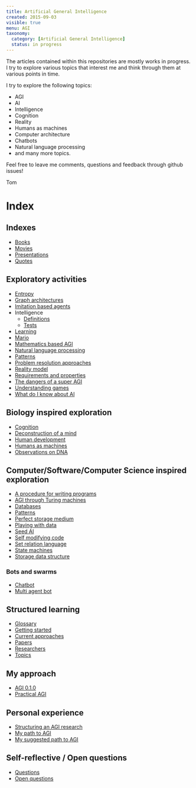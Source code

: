 ```yaml
---
title: Artificial General Intelligence
created: 2015-09-03
visible: true
menu: AGI
taxonomy:
  category: [Artificial General Intelligence]
  status: in progress
---
```


The articles contained within this repositories are mostly works in progress. I try to explore various topics that interest me and think through them at various points in time.

I try to explore the following topics:

* AGI
* AI
* Intelligence
* Cognition
* Reality
* Humans as machines
* Computer architecture
* Chatbots
* Natural language processing
* and many more topics.

Feel free to leave me comments, questions and feedback through github issues!

Tom

# Index

## Indexes

* [Books](books)
* [Movies](movies)
* [Presentations](presentations)
* [Quotes](quotes)

## Exploratory activities

* [Entropy](entropy)
* [Graph architectures](graph-architectures)
* [Imitation based agents](imitation-based-agents)
* Intelligence
	* [Definitions](intelligence/definitions)
	* [Tests](intelligence/tests)
* [Learning](learning)
* [Mario](mario)
* [Mathematics based AGI](mathematics-based-agi)
* [Natural language processing](natural-language-processing)
* [Patterns](patterns)
* [Problem resolution approaches](problem-resolution-approaches)
* [Reality model](reality-model)
* [Requirements and properties](requirements-and-properties)
* [The dangers of a super AGI](the-dangers-of-a-super-agi)
* [Understanding games](understanding-games)
* [What do I know about AI](what-do-i-know-about-ai)

## Biology inspired exploration

* [Cognition](cognition)
* [Deconstruction of a mind](deconstruction-of-a-mind)
* [Human development](human-development)
* [Humans as machines](humans-as-machines)
* [Observations on DNA](observations-on-dna)

## Computer/Software/Computer Science inspired exploration

* [A procedure for writing programs](a-procedure-for-writing-programs)
* [AGI through Turing machines](agi-through-turing-machines)
* [Databases](databases)
* [Patterns](patterns)
* [Perfect storage medium](perfect-storage-medium)
* [Playing with data](playing-with-data)
* [Seed AI](seed-ai)
* [Self modifying code](self-modifying-code)
* [Set relation language](set-relation-language)
* [State machines](state-machines)
* [Storage data structure](storage-data-structure)

### Bots and swarms

* [Chatbot](chatbot)
* [Multi agent bot](multi-agent-bot)

## Structured learning

* [Glossary](glossary)
* [Getting started](getting-started)
* [Current approaches](current-approaches)
* [Papers](papers)
* [Researchers](researchers)
* [Topics](topics)

## My approach

* [AGI 0.1.0](agi-0.1.0)
* [Practical AGI](practical-agi)

## Personal experience

* [Structuring an AGI research](structuring-an-agi-research)
* [My path to AGI](my-path-to-agi)
* [My suggested path to AGI](my-suggested-path-to-agi)

## Self-reflective / Open questions

* [Questions](questions)
* [Open questions](open-questions)
